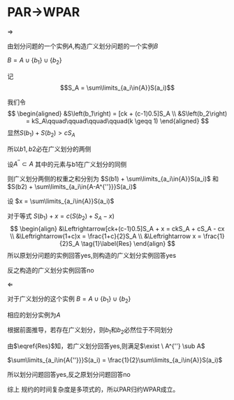 # PAR->WPAR

$\Longrightarrow$

由划分问题的一个实例$A$,构造广义划分问题的一个实例$B$

$B = A \cup \{b_1\} \cup \{b_2\}$

记$$S_A = \sum\limits_{a_i\in{A}}S(a_i)$$

我们令
$$
\begin{aligned}
&S\left(b_1\right) = [ck + (c-1)0.5]S_A \\
&S\left(b_2\right) = kS_A\qquad\qquad\qquad\qquad(k \geqq 1)
\end{aligned}
$$
显然$S(b_1) + S(b_2) > cS_A$

所以$b1,b2$必在广义划分的两侧

设$A^{''} \subset A$  其中的元素与b1在广义划分的同侧

则广义划分两侧的权重之和分别为  $S(b1) + \sum\limits_{a_i\in{A}}S(a_i)$ 和 $S(b2) + \sum\limits_{a_i\in{A-A^{''}}}S(a_i)$

设 $x = \sum\limits_{a_i\in{A}}S(a_i)$

对于等式 $S(b_1) + x = c(S(b_2) + S_A - x)$
$$
\begin{align}
&\Leftrightarrow[ck+(c-1)0.5]S_A + x = ckS_A + cS_A - cx \\
&\Leftrightarrow(1+c)x = \frac{1+c}{2}S_A \\
&\Leftrightarrow x = \frac{1}{2}S_A \tag{1}\label{Res}
\end{align}
$$
 所以原划分问题的实例回答yes,则构造的广义划分实例回答yes

反之构造的广义划分实例回答no

$\Longleftarrow$

对于广义划分的这个实例 $B = A \cup \{b_1\} \cup \{b_2\}$

 相应的划分实例为$A$

根据前面推导，若存在广义划分，则$b_1$和$b_2$必然位于不同划分

由$\eqref{Res}$知，若广义划分回答yes,则满足$\exist \ A^{''} \sub A$

$\sum\limits_{a_i\in{A{''}}}S(a_i) = \frac{1}{2}\sum\limits_{a_i\in{A}}S(a_i)$

所以划分问题回答yes,反之原划分问题回答no

综上 规约的时间复杂度是多项式的，所以PAR归约WPAR成立。







